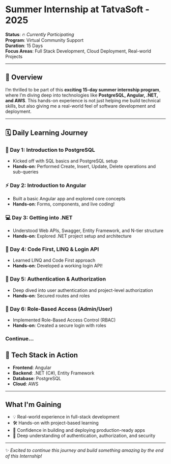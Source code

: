 #  Summer Internship at TatvaSoft - 2025

**Status**: 🔥 *Currently Participating*  
**Program**: Virtual Community Support  
**Duration**: 15 Days  
**Focus Areas**: Full Stack Development, Cloud Deployment, Real-world Projects

---

## 🎯 Overview

I’m thrilled to be part of this **exciting 15-day summer internship program**, where I’m diving deep into technologies like **PostgreSQL, Angular, .NET, and AWS**. This hands-on experience is not just helping me build technical skills, but also giving me a real-world feel of software development and deployment.

---

## 🗓️ Daily Learning Journey

### 🌟 Day 1: Introduction to PostgreSQL
- Kicked off with SQL basics and PostgreSQL setup
- **Hands-on**: Performed Create, Insert, Update, Delete operations and sub-queries

### ⚡ Day 2: Introduction to Angular
- Built a basic Angular app and explored core concepts
- **Hands-on**: Forms, components, and live coding!

### 💻 Day 3: Getting into .NET
- Understood Web APIs, Swagger, Entity Framework, and N-tier structure
- **Hands-on**: Explored .NET project setup and architecture

### 🧠 Day 4: Code First, LINQ & Login API
- Learned LINQ and Code First approach
- **Hands-on**: Developed a working login API!

### 🔐 Day 5: Authentication & Authorization
- Deep dived into user authentication and project-level authorization
- **Hands-on**: Secured routes and roles

### 👥 Day 6: Role-Based Access (Admin/User)
- Implemented Role-Based Access Control (RBAC)
- **Hands-on**: Created a secure login with roles

### Continue...

## 🧰 Tech Stack in Action
- **Frontend**: Angular
- **Backend**: .NET (C#), Entity Framework
- **Database**: PostgreSQL
- **Cloud**: AWS

---

##  What I'm Gaining
- 💡 Real-world experience in full-stack development  
- 🛠️ Hands-on with project-based learning  
- 🚀 Confidence in building and deploying production-ready apps  
- 🔐 Deep understanding of authentication, authorization, and security

---

✨ *Excited to continue this journey and build something amazing by the end of this Internship!*

